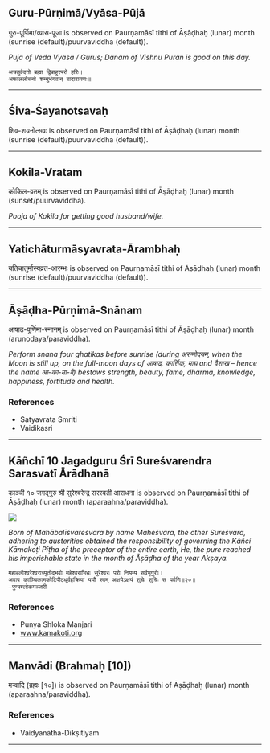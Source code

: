 ## Guru-Pūrṇimā/Vyāsa-Pūjā
गुरु-पूर्णिमा/व्यास-पूजा is observed on Paurṇamāsī tithi of Āṣāḍhaḥ (lunar) month (sunrise (default)/puurvaviddha (default)).

_Puja of Veda Vyasa / Gurus; Danam of Vishnu Puran is good on this day._

```
अचतुर्वदनो ब्रह्मा द्विबाहुरपरो हरिः।
अफाललोचनो शम्भुर्भगवान् बादारायणः॥
```

---
## Śiva-Śayanotsavaḥ
शिव-शयनोत्सवः is observed on Paurṇamāsī tithi of Āṣāḍhaḥ (lunar) month (sunrise (default)/puurvaviddha (default)).



---
## Kokila-Vratam
कोकिल-व्रतम् is observed on Paurṇamāsī tithi of Āṣāḍhaḥ (lunar) month (sunset/puurvaviddha).

_Pooja of Kokila for getting good husband/wife._

---
## Yatichāturmāsyavrata-Ārambhaḥ
यतिचातुर्मास्यव्रत-आरम्भः is observed on Paurṇamāsī tithi of Āṣāḍhaḥ (lunar) month (sunrise (default)/puurvaviddha (default)).



---
## Āṣāḍha-Pūrṇimā-Snānam
आषाढ-पूर्णिमा-स्नानम् is observed on Paurṇamāsī tithi of Āṣāḍhaḥ (lunar) month (arunodaya/paraviddha).

_Perform snana four ghatikas before sunrise (during अरुणोदयम्, when the Moon is still up, on the full-moon days of आषाढ, कार्त्तिक, माघ and वैशाख – hence the name आ-का-मा-वै) bestows strength, beauty, fame, dharma, knowledge, happiness, fortitude and health._
### References
* Satyavrata Smriti
* Vaidikasri


---
## Kāñchī 10 Jagadguru Śrī Sureśvarendra Sarasvatī Ārādhanā
काञ्ची १० जगद्गुरु श्री सुरेश्वरेन्द्र सरस्वती आराधना is observed on Paurṇamāsī tithi of Āṣāḍhaḥ (lunar) month (aparaahna/paraviddha).

![](https://github.com/sanskrit-coders/adyatithi/blob/master/images/kanchi-jagadgurus/jagadguru-10.jpg)

_Born of Mahābalīśvareśvara by name Maheśvara, the other Sureśvara, adhering to austerities obtained the responsibility of governing the Kāñci Kāmakoṭi Pīṭha of the preceptor of the entire earth, He, the pure reached his imperishable state in the month of Āṣāḍha of the year Akṣaya._

```
महाबलीश्वरेश्वराच्युतोद्भवो महेश्वराभिधः सुरेश्वरः परो नियम्य सर्वभूगुरोः।
अवाप काञ्चिकामकोटिपीठधूर्वहक्रियां ययौ स्वम् अक्षयेऽक्षयं शुचेः शुचिः स पर्वणि॥२०॥
—पुण्यश्लोकमञ्जरी
```
### References
* Punya Shloka Manjari
* www.kamakoti.org


---
## Manvādi (Brahmaḥ [10])
मन्वादि (ब्रह्मः [१०]) is observed on Paurṇamāsī tithi of Āṣāḍhaḥ (lunar) month (aparaahna/paraviddha).


### References
* Vaidyanātha-Dīkṣitīyam


---
